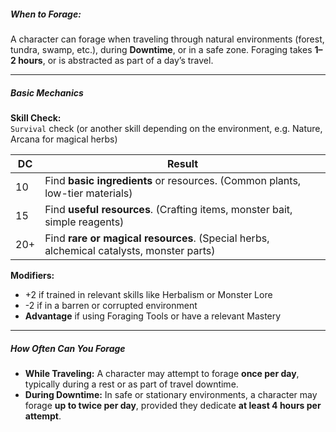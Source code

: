##### When to Forage:  
A character can forage when traveling through natural environments (forest, tundra, swamp, etc.), during **Downtime**, or in a safe zone. Foraging takes **1–2 hours**, or is abstracted as part of a day’s travel.

---
##### Basic Mechanics
**Skill Check:**  
`Survival` check (or another skill depending on the environment, e.g. Nature, Arcana for magical herbs)

| DC  | Result                                                                                   |
| --- | ---------------------------------------------------------------------------------------- |
| 10  | Find **basic ingredients** or resources. (Common plants, low-tier materials)             |
| 15  | Find **useful resources**. (Crafting items, monster bait, simple reagents)               |
| 20+ | Find **rare or magical resources**. (Special herbs, alchemical catalysts, monster parts) |
**Modifiers:**
- +2 if trained in relevant skills like Herbalism or Monster Lore
- -2 if in a barren or corrupted environment
- **Advantage** if using Foraging Tools or have a relevant Mastery

---
##### How Often Can You Forage
- **While Traveling:** A character may attempt to forage **once per day**, typically during a rest or as part of travel downtime.
- **During Downtime:** In safe or stationary environments, a character may forage **up to twice per day**, provided they dedicate **at least 4 hours per attempt**.
